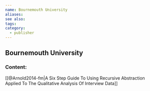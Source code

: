 ```yaml
---
name: Bournemouth University
aliases:
see also:
tags:
category:
  - publisher
---
```


## Bournemouth University

### Content:
[[@Arnold2014-fm|A Six Step Guide To Using Recursive Abstraction Applied To The Qualitative Analysis Of Interview Data]]